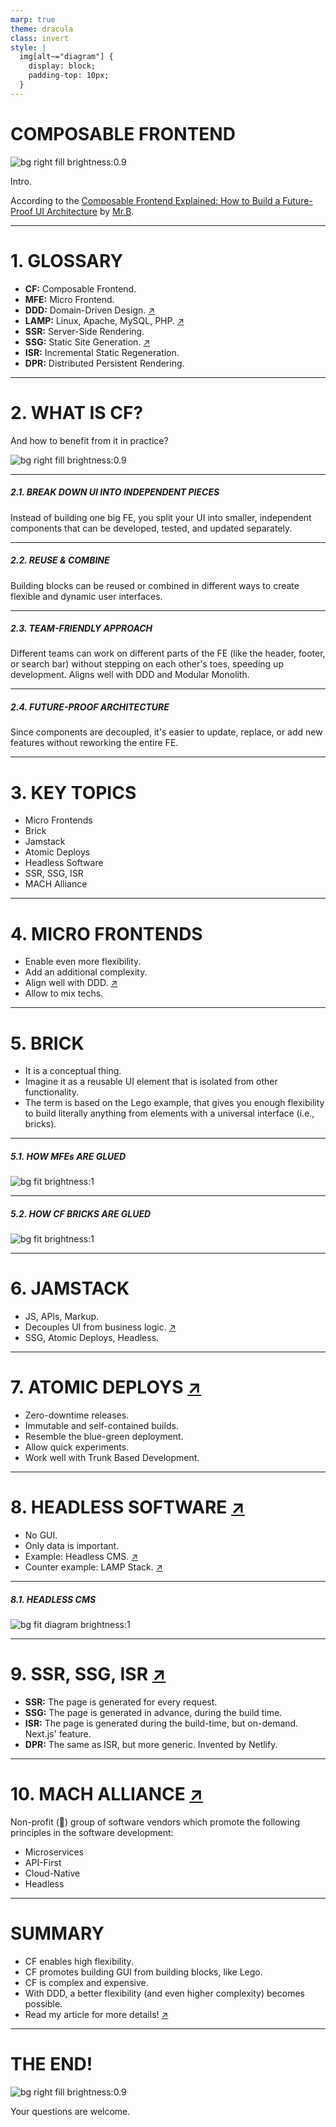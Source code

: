 ```yaml
---
marp: true
theme: dracula
class: invert
style: |
  img[alt~="diagram"] {
    display: block;
    padding-top: 10px;
  }
---
```


<style scoped>
  section.diagram img {
    margin-top: 10px;
  }
</style>

# COMPOSABLE FRONTEND

![bg right fill brightness:0.9](./cover.webp)

Intro.

According to the [Composable Frontend Explained: How to Build a Future-Proof UI Architecture](https://balov.dev/blog/composable-frontend-explained-how-to-build-a-future-proof-ui-architecture/) by [Mr.B](https://balov.dev/).

---

# 1. GLOSSARY

- **CF:** Composable Frontend.
- **MFE:** Micro Frontend.
- **DDD:** Domain-Driven Design. [↗](https://martinfowler.com/bliki/DomainDrivenDesign.html)
- **LAMP:** Linux, Apache, MySQL, PHP. [↗](https://www.atlassian.com/blog/bitbucket/lamp-vs-mean-which-stack-is-right-for-you)
- **SSR:** Server-Side Rendering.
- **SSG:** Static Site Generation. [↗](https://balov.dev/blog/composable-frontend-explained-how-to-build-a-future-proof-ui-architecture/#static-site-generation)
- **ISR:** Incremental Static Regeneration.
- **DPR:** Distributed Persistent Rendering.

---

# 2. WHAT IS CF?

And how to benefit from it in practice?

![bg right fill brightness:0.9](./what-is-cf.webp)

---

##### 2.1. BREAK DOWN UI INTO INDEPENDENT PIECES

Instead of building one big FE, you split your UI into smaller, independent components that can be developed, tested, and updated separately.

---

##### 2.2. REUSE & COMBINE

Building blocks can be reused or combined in different ways to create flexible and dynamic user interfaces.

---

##### 2.3. TEAM-FRIENDLY APPROACH

Different teams can work on different parts of the FE (like the header, footer, or search bar) without stepping on each other's toes, speeding up development. Aligns well with DDD and Modular Monolith.

---

##### 2.4. FUTURE-PROOF ARCHITECTURE

Since components are decoupled, it's easier to update, replace, or add new features without reworking the entire FE.

---

# 3. KEY TOPICS

- Micro Frontends
- Brick
- Jamstack
- Atomic Deploys
- Headless Software
- SSR, SSG, ISR
- MACH Alliance

---

# 4. MICRO FRONTENDS

- Enable even more flexibility.
- Add an additional complexity.
- Align well with DDD. [↗](https://balov.dev/blog/composable-frontend-explained-how-to-build-a-future-proof-ui-architecture/#the-power-of-domain-oriented-teams)
- Allow to mix techs.

---

# 5. BRICK

- It is a conceptual thing.
- Imagine it as a reusable UI element that is isolated from other functionality.
- The term is based on the Lego example, that gives you enough flexibility to build literally anything from elements with a universal interface (i.e., bricks).

---

##### 5.1. HOW MFEs ARE GLUED

![bg fit brightness:1](./diagram-how-micro-frontends-are-glued.webp)

---

##### 5.2. HOW CF BRICKS ARE GLUED

![bg fit brightness:1](./diagram-how-composable-frontend-bricks-are-glued.webp)

---

# 6. JAMSTACK

- JS, APIs, Markup.
- Decouples UI from business logic. [↗](https://daverupert.com/2024/02/ui-states/)
- SSG, Atomic Deploys, Headless.

---

# 7. ATOMIC DEPLOYS [↗](https://balov.dev/blog/composable-frontend-explained-how-to-build-a-future-proof-ui-architecture/#atomic-deploys)

- Zero-downtime releases.
- Immutable and self-contained builds.
- Resemble the blue-green deployment.
- Allow quick experiments.
- Work well with Trunk Based Development.

---

# 8. HEADLESS SOFTWARE [↗](https://balov.dev/blog/composable-frontend-explained-how-to-build-a-future-proof-ui-architecture/#headless-data-providers)

- No GUI.
- Only data is important.
- Example: Headless CMS. [↗](https://jamstack.org/headless-cms/)
- Counter example: LAMP Stack. [↗](https://www.atlassian.com/blog/bitbucket/lamp-vs-mean-which-stack-is-right-for-you)

---

##### 8.1. HEADLESS CMS

![bg fit diagram brightness:1](./diagram-headless-cms.webp)

---

# 9. SSR, SSG, ISR [↗](https://balov.dev/blog/composable-frontend-explained-how-to-build-a-future-proof-ui-architecture/#static-site-generation)

- **SSR:** The page is generated for every request.
- **SSG:** The page is generated in advance, during the build time.
- **ISR:** The page is generated during the build-time, but on-demand. Next.js' feature.
- **DPR:** The same as ISR, but more generic. Invented by Netlify.

---

# 10. MACH ALLIANCE [↗](https://en.wikipedia.org/wiki/MACH_Alliance)

Non-profit (🤨) group of software vendors which promote the following principles in the software development:

- Microservices
- API-First
- Cloud-Native
- Headless

---

# SUMMARY

- CF enables high flexibility.
- CF promotes building GUI from building blocks, like Lego.
- CF is complex and expensive.
- With DDD, a better flexibility (and even higher complexity) becomes possible.
- Read my article for more details! [↗](https://balov.dev/blog/composable-frontend-explained-how-to-build-a-future-proof-ui-architecture/)

---

# THE END!

![bg right fill brightness:0.9](./cover-engineers.webp)

Your questions are welcome.
